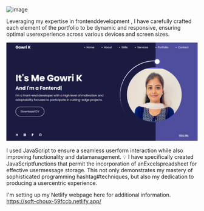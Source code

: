 <img width="943" alt="image" src="https://github.com/K-Gowri/Profile/assets/109598198/e9e94114-f365-4de7-8c86-6b05a0fcf040">

<p>Leveraging my expertise in frontenddevelopment , I have carefully crafted each element of the  portfolio to be dynamic and responsive, ensuring optimal userexperience across various devices and  screen sizes.</p>
 <img src="images/port.png" alt="" >
<p>I used  JavaScript to ensure a seamless  userform interaction while also improving functionality and datamanagement. 
💡 I have specifically created  JavaScriptfunctions that permit the incorporation of anExcelspreadsheet for effective  usermessage  storage. This not only demonstrates my mastery of sophisticated  programming hashtag#techniques, but also my dedication to producing a usercentric experience.</p>

I'm setting up my  Netlify  webpage here for  additional information.
https://soft-choux-59fccb.netlify.app/
